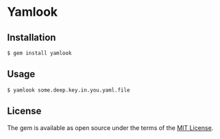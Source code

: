 # Yamlook

## Installation

```
$ gem install yamlook
```

## Usage

```
$ yamlook some.deep.key.in.you.yaml.file
```

## License

The gem is available as open source under the terms of the [MIT License](http://opensource.org/licenses/MIT).
